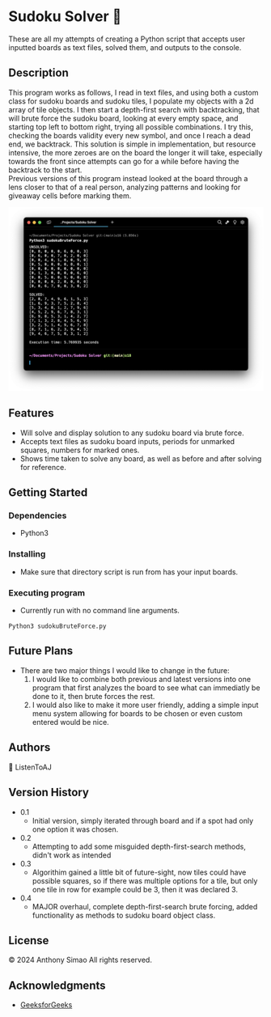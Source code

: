 # Sudoku Solver :game_die:

These are all my attempts of creating a Python script that accepts user inputted boards as text files, solved them, and outputs to the console.

## Description

This program works as follows, I read in text files, and using both a custom class for sudoku boards and sudoku tiles, I populate my objects with a 2d array of tile objects.  I then start a depth-first search with backtracking, that will brute force the sudoku board, looking at every empty space, and starting top left to bottom right, trying all possible combinations.  I try this, checking the boards validity every new symbol, and once I reach a dead end, we backtrack.  This solution is simple in implementation, but resource intensive, the more zeroes are on the board the longer it will take, especially towards the front since attempts can go for a while before having the backtrack to the start.  
Previous versions of this program instead looked at the board through a lens closer to that of a real person, analyzing patterns and looking for giveaway cells before marking them.

![Screenshot](screenshot.png)

## Features

* Will solve and display solution to any sudoku board via brute force.
* Accepts text files as sudoku board inputs, periods for unmarked squares, numbers for marked ones.
* Shows time taken to solve any board, as well as before and after solving for reference.

## Getting Started

### Dependencies
* Python3


### Installing

* Make sure that directory script is run from has your input boards.

### Executing program

* Currently run with no command line arguments.
```
Python3 sudokuBruteForce.py
```

## Future Plans

* There are two major things I would like to change in the future:
    1) I would like to combine both previous and latest versions into one program that first analyzes the board to see what can immediatly be done to it, then brute forces the rest.
    2) I would also like to make it more user friendly, adding a simple input menu system allowing for boards to be chosen or even custom entered would be nice.

## Authors

:key: ListenToAJ


## Version History

* 0.1
    * Initial version, simply iterated through board and if a spot had only one option it was chosen.
* 0.2
    * Attempting to add some misguided depth-first-search methods, didn't work as intended
* 0.3
    * Algorithim gained a little bit of future-sight, now tiles could have possible squares, so if there was multiple options for a tile, but only one tile in row for example could be 3, then it was declared 3.
* 0.4
    * MAJOR overhaul, complete depth-first-search brute forcing, added functionality as methods to sudoku board object class.

## License

© 2024 Anthony Simao
All rights reserved.

## Acknowledgments

* [GeeksforGeeks](https://www.geeksforgeeks.org)